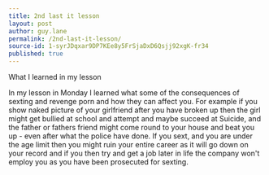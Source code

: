 ```yaml
---
title: 2nd last it lesson
layout: post
author: guy.lane
permalink: /2nd-last-it-lesson/
source-id: 1-syrJDqxar9DP7KEe8y5FrSjaDxD6Qsjj92xgK-fr34
published: true
---
```

What I learned in my lesson

In my lesson in Monday I learned what some of the consequences of sexting and revenge porn and how they can affect you. For example if you show naked picture of your girlfriend after you have broken up then the girl might get bullied at school and attempt and maybe succeed at Suicide, and the father or fathers friend might come round to your house and beat you up - even after what the police have done. If you sext, and you are under the age limit then you might ruin your entire career as it will go down on your record and if you then try and get a job later in life the company won't employ you as you have been prosecuted for sexting. 

